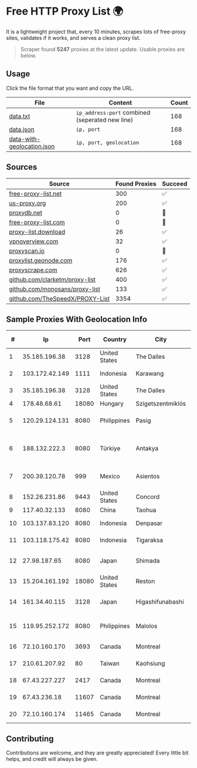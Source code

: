 
# Free HTTP Proxy List 🌍

It is a lightweight project that, every 10 minutes, scrapes lots of free-proxy sites, validates if it works, and serves a clean proxy list.


> Scraper found **5247** proxies at the latest update. Usable proxies are below.

## Usage

Click the file format that you want and copy the URL.


|File|Content|Count|
|----|-------|-----|
|[data.txt](https://raw.githubusercontent.com/themiralay/Proxy-List-World/master/data.txt)|`ip_address:port` combined (seperated new line)|168|
|[data.json](https://raw.githubusercontent.com/themiralay/Proxy-List-World/master/data.json)|`ip, port`|168|
|[data-with-geolocation.json](https://raw.githubusercontent.com/themiralay/Proxy-List-World/master/data-with-geolocation.json)|`ip, port, geolocation`|168|

## Sources

|Source|Found Proxies|Succeed|
|------|-------------|-------|
|[free-proxy-list.net](https://free-proxy-list.net)|300|✅|
|[us-proxy.org](https://www.us-proxy.org)|200|✅|
|[proxydb.net](http://proxydb.net)|0|🚫|
|[free-proxy-list.com](https://free-proxy-list.com/?page=&port=&type%5B%5D=http&type%5B%5D=https&up_time=0&search=Search)|0|🚫|
|[proxy-list.download](https://www.proxy-list.download/HTTP)|26|✅|
|[vpnoverview.com](https://vpnoverview.com/privacy/anonymous-browsing/free-proxy-servers)|32|✅|
|[proxyscan.io](https://www.proxyscan.io)|0|🚫|
|[proxylist.geonode.com](https://proxylist.geonode.com/api/proxy-list?limit=300&page=1&sort_by=lastChecked&sort_type=desc&protocols=http,https)|176|✅|
|[proxyscrape.com](https://api.proxyscrape.com/v2/?request=displayproxies&protocol=http&timeout=10000&country=all&ssl=all&anonymity=all)|626|✅|
|[github.com/clarketm/proxy-list](https://raw.githubusercontent.com/clarketm/proxy-list/master/proxy-list-raw.txt)|400|✅|
|[github.com/monosans/proxy-list](https://raw.githubusercontent.com/monosans/proxy-list/main/proxies/http.txt)|133|✅|
|[github.com/TheSpeedX/PROXY-List](https://raw.githubusercontent.com/TheSpeedX/PROXY-List/master/http.txt)|3354|✅|


## Sample Proxies With Geolocation Info

|#|Ip|Port|Country|City|Internet Service Provider|
|-|--|----|-------|----|-------------------------|
|1|35.185.196.38|3128|United States|The Dalles|Google LLC|
|2|103.172.42.149|1111|Indonesia|Karawang|PT Media Solusi Sukses|
|3|35.185.196.38|3128|United States|The Dalles|Google LLC|
|4|178.48.68.61|18080|Hungary|Szigetszentmiklós|UPC|
|5|120.29.124.131|8080|Philippines|Pasig|ComClark Network & Technology Corp|
|6|188.132.222.3|8080|Türkiye|Antakya|High Speed Telekomunikasyon ve Hab. Hiz. Ltd. Sti.|
|7|200.39.120.78|999|Mexico|Asientos|COORDINADORA DE CARRIER'S, S.A. DE C.V.|
|8|152.26.231.86|9443|United States|Concord|MCNC|
|9|117.40.32.133|8080|China|Taohua|Chinanet|
|10|103.137.83.120|8080|Indonesia|Denpasar|PT TELIO INTI NUSA|
|11|103.118.175.42|8080|Indonesia|Tigaraksa|PT Perwira Media Solusi|
|12|27.98.187.65|8080|Japan|Shimada|TOKAI Communications Corporation|
|13|15.204.161.192|18080|United States|Reston|OVH SAS|
|14|161.34.40.115|3128|Japan|Higashifunabashi|NTT PC Communications, Inc.|
|15|119.95.252.172|8080|Philippines|Malolos|Philippine Long Distance Telephone Co.|
|16|72.10.160.170|3693|Canada|Montreal|GloboTech Communications|
|17|210.61.207.92|80|Taiwan|Kaohsiung|Chunghwa Telecom Co., Ltd.|
|18|67.43.227.227|2417|Canada|Montreal|GloboTech Communications|
|19|67.43.236.18|11607|Canada|Montreal|GloboTech Communications|
|20|72.10.160.174|11465|Canada|Montreal|GloboTech Communications|



## Contributing

Contributions are welcome, and they are greatly appreciated! Every
little bit helps, and credit will always be given.


